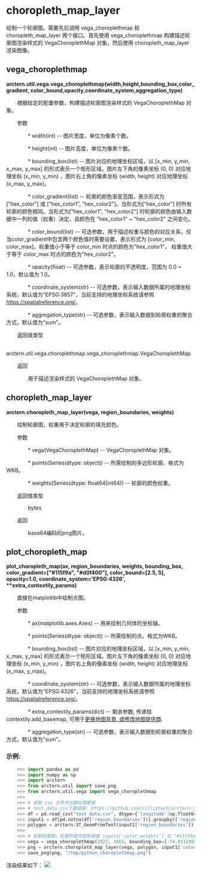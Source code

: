 # choropleth_map_layer

绘制一个轮廓图。需要先后调用 vega_choroplethmap 和 choropleth_map_layer 两个接口。首先使用 vega_choroplethmap 构建描述轮廓图渲染样式的 VegaChoroplethMap 对象，然后使用 choropleth_map_layer 渲染图像。

## vega_choroplethmap

**arctern.util.vega.vega_choroplethmap(width,height,bounding_box,color_gradient,
color_bound,opacity,coordinate_system,aggregation_type)**

&#x2002; &#x2003; 根据给定的配置参数，构建描述轮廓图渲染样式的 VegaChoroplethMap 对象。

&#x2002; &#x2003; 参数

&#x2002; &#x2003; &#x2002; &#x2003; * width(int) -- 图片宽度，单位为像素个数。

&#x2002; &#x2003; &#x2002; &#x2003; * height(int) -- 图片高度，单位为像素个数。

&#x2002; &#x2003; &#x2002; &#x2003; * bounding_box(list) -- 图片对应的地理坐标区域，以 [x_min, y_min, x_max, y_max] 的形式表示一个矩形区域。图片左下角的像素坐标 (0, 0) 对应地理坐标 (x_min, y_min) ，图片右上角的像素坐标 (width, height) 对应地理坐标 (x_max, y_max)。

&#x2002; &#x2003; &#x2002; &#x2003; * color_gradient(list) -- 轮廓的颜色渐变范围，表示形式为 ["hex_color"] 或 ["hex_color1", "hex_color2"]。当形式为["hex_color"] 时所有轮廓的颜色相同。当形式为["hex_color1", "hex_color2"] 时轮廓的颜色由输入数据中一列的值（权重）决定，且颜色在 "hex_color1" ~ "hex_color2" 之间变化。

&#x2002; &#x2003; &#x2002; &#x2003; * color_bound(list) -- 可选参数，用于描述权重与颜色的对应关系，仅当color_gradient中包含两个颜色值时需要设置，表示形式为 [color_min, color_max]。权重值小于等于 color_min 时点的颜色为"hex_color1"， 权重值大于等于 color_max 时点的颜色为"hex_color2"。

&#x2002; &#x2003; &#x2002; &#x2003; * opacity(float) -- 可选参数，表示轮廓的不透明度，范围为 0.0 ~ 1.0，默认值为 1.0。

&#x2002; &#x2003; &#x2002; &#x2003; * coordinate_system(str) -- 可选参数，表示输入数据所属的地理坐标系统，默认值为"EPSG:3857"，当前支持的地理坐标系统请参照 <https://spatialreference.org/>。

&#x2002; &#x2003; &#x2002; &#x2003; * aggregation_type(str) -- 可选参数，表示输入数据到轮廓权重的聚合方式，默认值为"sum"。


&#x2002; &#x2003; 返回值类型
   
&#x2002; &#x2003; &#x2002; &#x2003; arctern.util.vega.choroplethmap.vega_choroplethmap.VegaChoroplethMap


&#x2002; &#x2003; 返回

&#x2002; &#x2003; &#x2002; &#x2003; 用于描述渲染样式的 VegaChoroplethMap 对象。



## choropleth_map_layer 

**arctern.choropleth_map_layer(vega, region_boundaries, weights)**

&#x2002; &#x2003; 绘制轮廓图，权重用于决定轮廓的填充颜色。

&#x2002; &#x2003; 参数

&#x2002; &#x2003; &#x2002; &#x2003; * vega(VegaChoroplethMap) -- VegaChoroplethMap 对象。

&#x2002; &#x2003; &#x2002; &#x2003; * points(Series(dtype: object)) -- 所需绘制的多边形轮廓，格式为WKB。

&#x2002; &#x2003; &#x2002; &#x2003; * weights(Series(dtype: float64|int64)) -- 轮廓的颜色权重。


&#x2002; &#x2003; 返回值类型
   
&#x2002; &#x2003; &#x2002; &#x2003; bytes


&#x2002; &#x2003; 返回

&#x2002; &#x2003; &#x2002; &#x2003; base64编码的png图片。

## plot_choropleth_map
**plot_choropleth_map(ax, region_boundaries, weights, bounding_box,
                      color_gradient=["#115f9a", "#d0f400"], color_bound=[2.5, 5], opacity=1.0,
                      coordinate_system='EPSG:4326',
                      \*\*extra_contextily_params)**

&#x2002; &#x2003; 直接在matplotlib中绘制点图。

&#x2002; &#x2003; 参数

&#x2002; &#x2003; &#x2002; &#x2003; * ax(matplotlib.axes.Axes) -- 用来绘制几何体的坐标轴。

&#x2002; &#x2003; &#x2002; &#x2003; * points(Series(dtype: object)) -- 所需绘制的点，格式为WKB。

&#x2002; &#x2003; &#x2002; &#x2003; * bounding_box(list) -- 图片对应的地理坐标区域，以 [x_min, y_min, x_max, y_max] 的形式表示一个矩形区域。图片左下角的像素坐标 (0, 0) 对应地理坐标 (x_min, y_min) ，图片右上角的像素坐标 (width, height) 对应地理坐标 (x_max, y_max)。

&#x2002; &#x2003; &#x2002; &#x2003; * coordinate_system(str) -- 可选参数，表示输入数据所属的地理坐标系统，默认值为"EPSG:4326"，当前支持的地理坐标系统请参照 <https://spatialreference.org/>。

&#x2002; &#x2003; &#x2002; &#x2003; * extra_contextily_params(dict) -- 剩余参数, 传递给 contextily.add_basemap, 可用于[更换地图背景, 或修改地图提供商](https://contextily.readthedocs.io/en/latest/providers_deepdive.html).

&#x2002; &#x2003; &#x2002; &#x2003; * aggregation_type(str) -- 可选参数，表示输入数据到轮廓权重的聚合方式，默认值为"sum"。



### 示例:

  ```python
      >>> import pandas as pd
      >>> import numpy as np
      >>> import arctern
      >>> from arctern.util import save_png
      >>> from arctern.util.vega import vega_choroplethmap
      >>> 
      >>> # 读取 csv 文件并创建绘图数据
      >>> # test_data.csv下载链接: https://github.com/zilliztech/arctern-resources/raw/benchmarks/benchmarks/dataset/layer_rendering_test_data/test_data.csv
      >>> df = pd.read_csv("test_data.csv", dtype={'longitude':np.float64, 'latitude':np.float64, 'color_weights':np.float64, 'size_weights':np.float64, 'region_boundaries':np.object})
      >>> input1 = df[pd.notna(df['region_boundaries'])].groupby(['region_boundaries']).mean().reset_index()
      >>> polygon = arctern.ST_GeomFromText(input1['region_boundaries'])
      >>> 
      >>> # 绘制轮廓图，轮廓的填充颜色根据 input1['color_weights'] 在 "#115f9a" ~ "#d0f400" 之间变化
      >>> vega = vega_choroplethmap(1922, 1663, bounding_box=[-74.01124953254566,40.73413446570038,-73.96238859103838,40.766161712662296], color_gradient=["#115f9a","#d0f400"], color_bound=[5,18], opacity=1.0, coordinate_system='EPSG:4326', aggregation_type="mean")
      >>> png = arctern.choropleth_map_layer(vega, polygon, input1['color_weights'])
      >>> save_png(png, "/tmp/python_choroplethmap.png")
   ```

渲染结果如下：
![](../../../../../../../img/render/python/python_choroplethmap.png)